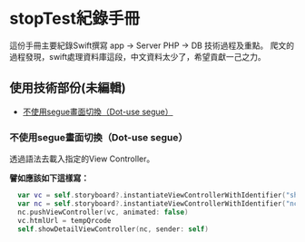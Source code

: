 # stopTest紀錄手冊
這份手冊主要紀錄Swift撰寫 app -> Server PHP -> DB 技術過程及重點。
爬文的過程發現，swift處理資料庫這段，中文資料太少了，希望貢獻一己之力。

## 使用技術部份(未編輯)
* [不使用segue畫面切換（Dot-use segue）](#dot-use-segue)

### 不使用segue畫面切換（Dot-use segue）

透過語法去載入指定的View Controller。

**譬如應該如下這樣寫：**  
```swift
  var vc = self.storyboard?.instantiateViewControllerWithIdentifier("showWeb") as! showWebViewController
  var nc = self.storyboard?.instantiateViewControllerWithIdentifier("nc") as! UINavigationController
  nc.pushViewController(vc, animated: false)
  vc.htmlUrl = tempQrcode
  self.showDetailViewController(nc, sender: self)
```
